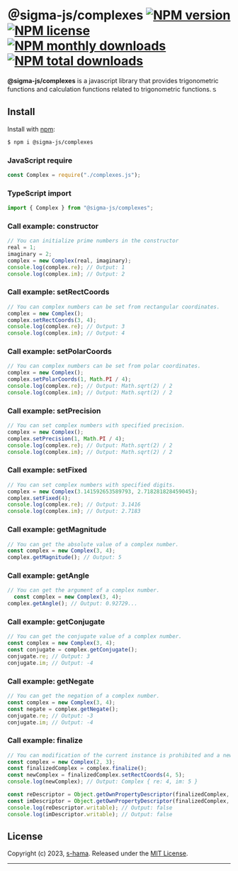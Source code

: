 # ＠sigma-js/complexes [![NPM version](https://img.shields.io/npm/v/@sigma-js/complexes.svg?style=flat)](https://www.npmjs.com/package/@sigma-js/complexes) [![NPM license](https://img.shields.io/github/license/s-hama/sigma-js-complexes.svg)](https://github.com/s-hama/sigma-js-complexes/blob/master/LICENSE) [![NPM monthly downloads](https://img.shields.io/npm/dm/@sigma-js/complexes.svg?style=flat)](https://npmjs.org/package/@sigma-js/complexes) [![NPM total downloads](https://img.shields.io/npm/dt/@sigma-js/complexes.svg?style=flat)](https://npmjs.org/package/@sigma-js/complexes)

**@sigma-js/complexes** is a javascript library that provides trigonometric functions and calculation functions related to trigonometric functions.ｓ

## Install

Install with [npm](https://www.npmjs.com/):

```sh
$ npm i @sigma-js/complexes
```

### JavaScript require

```js
const Complex = require("./complexes.js");
```

### TypeScript import

```js
import { Complex } from "@sigma-js/complexes";
```

### Call example: constructor

```js
// You can initialize prime numbers in the constructor
real = 1;
imaginary = 2;
complex = new Complex(real, imaginary);
console.log(complex.re); // Output: 1
console.log(complex.im); // Output: 2
```

### Call example: setRectCoords

```js
// You can complex numbers can be set from rectangular coordinates.
complex = new Complex();
complex.setRectCoords(3, 4);
console.log(complex.re); // Output: 3
console.log(complex.im); // Output: 4
```

### Call example: setPolarCoords

```js
// You can complex numbers can be set from polar coordinates.
complex = new Complex();
complex.setPolarCoords(1, Math.PI / 4);
console.log(complex.re); // Output: Math.sqrt(2) / 2
console.log(complex.im); // Output: Math.sqrt(2) / 2
```

### Call example: setPrecision

```js
// You can set complex numbers with specified precision.
complex = new Complex();
complex.setPrecision(1, Math.PI / 4);
console.log(complex.re); // Output: Math.sqrt(2) / 2
console.log(complex.im); // Output: Math.sqrt(2) / 2
```

### Call example: setFixed

```js
// You can set complex numbers with specified digits.
complex = new Complex(3.141592653589793, 2.718281828459045);
complex.setFixed(4);
console.log(complex.re); // Output: 3.1416
console.log(complex.im); // Output: 2.7183
```

### Call example: getMagnitude

```js
// You can get the absolute value of a complex number.
const complex = new Complex(3, 4);
complex.getMagnitude(); // Output: 5
```

### Call example: getAngle

```js
// You can get the argument of a complex number.
  const complex = new Complex(3, 4);
complex.getAngle(); // Output: 0.92729...
```

### Call example: getConjugate

```js
// You can get the conjugate value of a complex number.
const complex = new Complex(3, 4);
const conjugate = complex.getConjugate();
conjugate.re; // Output: 3
conjugate.im; // Output: -4
```

### Call example: getNegate

```js
// You can get the negation of a complex number.
const complex = new Complex(3, 4);
const negate = complex.getNegate();
conjugate.re; // Output: -3
conjugate.im; // Output: -4
```

### Call example: finalize

```js
// You can modification of the current instance is prohibited and a new instance is always returned if one is needed.
const complex = new Complex(2, 3);
const finalizedComplex = complex.finalize();
const newComplex = finalizedComplex.setRectCoords(4, 5);
console.log(newComplex); // Output: Complex { re: 4, im: 5 }

const reDescriptor = Object.getOwnPropertyDescriptor(finalizedComplex, "re");
const imDescriptor = Object.getOwnPropertyDescriptor(finalizedComplex, "im");
console.log(reDescriptor.writable); // Output: false
console.log(imDescriptor.writable); // Output: false
```

## License

Copyright (c) 2023, [s-hama](https://github.com/s-hama).
Released under the [MIT License](LICENSE).

---
